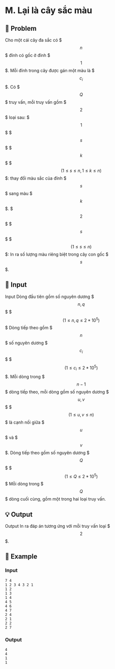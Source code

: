 # M. Lại là cây sắc màu

## 📖 Problem

Cho một cái cây đa sắc có $$$n$$$ đỉnh có gốc ở đỉnh $$$1$$$. Mỗi đỉnh trong cây được gán một màu là $$$c_i$$$.
Có $$$Q$$$ truy vấn, mỗi truy vấn gồm $$$2$$$ loại sau:
$$$1$$$ $$$s$$$ $$$k$$$ $$$(1 \leq s \leq n, 1 \leq k \leq n)$$$: thay đổi màu sắc của đỉnh $$$s$$$ sang màu $$$k$$$.
$$$2$$$ $$$s$$$ $$$(1 \leq s \leq n)$$$: In ra số lượng màu riêng biệt trong cây con gốc $$$s$$$.


## 🧩 Input

Input
Dòng đầu tiên gồm số nguyên dương $$$n,q$$$ $$$(1 \leq n,q \leq 2*10^5)$$$
Dòng tiếp theo gồm $$$n$$$ số nguyên dương $$$c_i$$$ $$$(1 \leq c_i \leq 2*10^5)$$$.
Mỗi dòng trong $$$n-1$$$ dòng tiếp theo, mỗi dòng gồm số nguyên dương $$$u,v$$$ $$$(1 \leq u,v \leq n)$$$ là cạnh nối giữa $$$u$$$ và $$$v$$$.
Dòng tiếp theo gồm số nguyên dương $$$Q$$$ $$$(1 \leq Q \leq 2*10^5)$$$
Mỗi dòng trong $$$Q$$$ dòng cuối cùng, gồm một trong hai loại truy vấn.


## 💡 Output

Output
In ra đáp án tương ứng với mỗi truy vấn loại $$$2$$$.


## 🧠 Example

### Input

```text
7 4
1 2 3 4 3 2 1
1 2
1 3
1 4
4 5
4 6
4 7
2 4
2 1
2 2
2 7
```

### Output

```text
4
4
1
1
```


